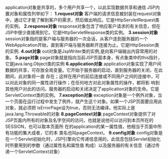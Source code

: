 application对象是共享的，多个用户共享一个，以此实现数据共享和通信
JSP内置对象和属性列举如下：
**1.request对象**
     客户端的请求信息被封装在request对象中，通过它才能了解到客户的需求，然后做出响应。它是HttpServletRequest类的实例。
**2.response对象**
     response对象包含了响应客户请求的有关信息，但在JSP中很少直接用到它。它是HttpServletResponse类的实例。
**3.session对象**
     session对象指的是客户端与服务器的一次会话，从客户连到服务器的一个WebApplication开始，直到客户端与服务器断开连接为止。它是HttpSession类的实例.
**4.out对象**
     out对象是JspWriter类的实例,是向客户端输出内容常用的对象。
**5.page对象**
     page对象就是指向当前JSP页面本身，有点象类中的this指针，它是java.lang.Object类的实例
**6.application对象**
     application对象实现了用户间数据的共享，可存放全局变量。它开始于服务器的启动，直到服务器的关闭，在此期间，此对象将一直	存在；这样在用户的前后连接或不同用户之间的连接中，可以对此对象的同一属性进行操作；在任何地方对此对象属性的操作，都将影	响到其他用户对此的访问。服务器的启动和关闭决定了application对象的生命。它是ServletContext类的实例。
**7.exception对象**
   exception对象是一个例外对象，当一个页面在运行过程中发生了例外，就产生这个对象。如果一个JSP页面要应用此对象，就必须把		isErrorPage设为true，否则无法编译。他实际上是java.lang.Throwable的对象
**8.pageContext对象**
	pageContext对象提供了对JSP页面内所有的对象及名字空间的访问，也就是说他可以访问到本页所在的SESSION，也可以取本页面所	在的application的某一属性值，他相当于页面中所有功能的集大成者，它的本 类名也叫pageContext。
**9.config对象**
	config对象是在一个Servlet初始化时，JSP引擎向它传递信息用的，此信息包括Servlet初始化时所要用到的参数（通过属性名和属性值	构成）以及服务器的有关信息（通过传递一个ServletContext对象）